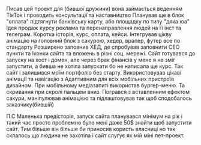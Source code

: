 Писав цей проект для (бившої дружини) вона займається веденням ТікТок і проводить консультації та наставництво
Планував ще в блок "оплата" підтягнути банківську карту, або площадку по типу "дяка.юа" 
Ідея продаж курсу реклама та перенаправлення людей на її інст та телеграм. Коротка історія, курс, оплата, кейси.
Інтегрував цікву анімацію на головний блок з сакурою, хедер, врапер, футер все по стандарту
Розширено заповнив ХЕД, де спробував заповнити СЕО пункти та Іконки сайта та вложень в різні соц. мережі. 
Сайт готувався до запуску на хост і домен, але через брак фінансів у мене я не зміг запустити, а бивша не хотіла запускати бо не написала ще курс. Так сайт і залишився моїм портфоліо без старту.
Використовував цікаві анімації та навігацію з Адаптивним для всіх мобільних пристроїв дизайном.
При мобільному медіазапиті використав бургер-меню. Та скривання при скролі пальцем вниз.
Погрався з вставленним ефектом сакури, маніпулював анімацією та підлаштовував так щоб сподобалось заказчику(бившій)

П.С Маленька предісторія, запуск сайта планувався мінімум на рік і такий час просто проблемно було мені даже 50$ знайти щоб запустити сайт.
    Тим більше він більше би приносив користь власниці но так склалось що людина не захотіла і сайт слугує як мій міні пет-проект.
